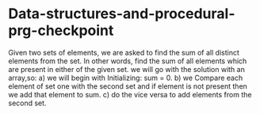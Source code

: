# Data-structures-and-procedural-prg-checkpoint
Given two sets of elements, we are asked to find the sum of all distinct elements from the set. In other words, 
find the sum of all elements which are present in either of the given set.
we will go with the solution with an array,so:
 a) we will begin with Initializing: sum = 0. 
 b) we Compare each element of set one with the second set and if element is not present then we add that element to sum. 
 c) do the vice versa to add elements from the second set.
 
